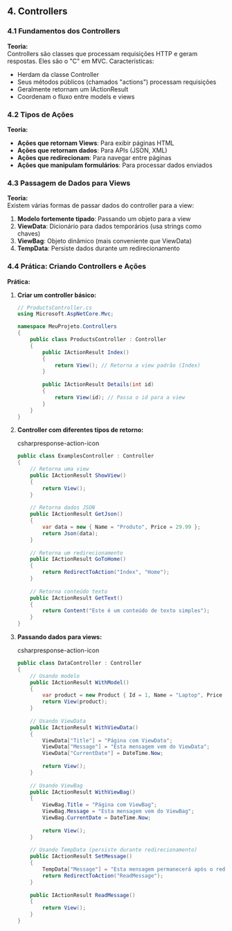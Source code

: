 ## 4. Controllers

### 4.1 Fundamentos dos Controllers

**Teoria:**  
Controllers são classes que processam requisições HTTP e geram respostas. Eles são o "C" em MVC. Características:

- Herdam da classe Controller
- Seus métodos públicos (chamados "actions") processam requisições
- Geralmente retornam um IActionResult
- Coordenam o fluxo entre models e views

### 4.2 Tipos de Ações

**Teoria:**

- **Ações que retornam Views**: Para exibir páginas HTML
- **Ações que retornam dados**: Para APIs (JSON, XML)
- **Ações que redirecionam**: Para navegar entre páginas
- **Ações que manipulam formulários**: Para processar dados enviados

### 4.3 Passagem de Dados para Views

**Teoria:**  
Existem várias formas de passar dados do controller para a view:

1. **Modelo fortemente tipado**: Passando um objeto para a view
2. **ViewData**: Dicionário para dados temporários (usa strings como chaves)
3. **ViewBag**: Objeto dinâmico (mais conveniente que ViewData)
4. **TempData**: Persiste dados durante um redirecionamento

### 4.4 Prática: Criando Controllers e Ações

**Prática:**

1. **Criar um controller básico:**

    ```csharp
    // ProductsController.cs
    using Microsoft.AspNetCore.Mvc;
    
    namespace MeuProjeto.Controllers
    {
        public class ProductsController : Controller
        {
            public IActionResult Index()
            {
                return View(); // Retorna a view padrão (Index)
            }
            
            public IActionResult Details(int id)
            {
                return View(id); // Passa o id para a view
            }
        }
    }
    ```
    
2. **Controller com diferentes tipos de retorno:**
    
    csharpresponse-action-icon
    
    ```csharp
    public class ExamplesController : Controller
    {
        // Retorna uma view
        public IActionResult ShowView()
        {
            return View();
        }
        
        // Retorna dados JSON
        public IActionResult GetJson()
        {
            var data = new { Name = "Produto", Price = 29.99 };
            return Json(data);
        }
        
        // Retorna um redirecionamento
        public IActionResult GoToHome()
        {
            return RedirectToAction("Index", "Home");
        }
        
        // Retorna conteúdo texto
        public IActionResult GetText()
        {
            return Content("Este é um conteúdo de texto simples");
        }
    }
    ```
    
3. **Passando dados para views:**
    
    csharpresponse-action-icon
    
    ```csharp
    public class DataController : Controller
    {
        // Usando modelo
        public IActionResult WithModel()
        {
            var product = new Product { Id = 1, Name = "Laptop", Price = 1299.99M };
            return View(product);
        }
        
        // Usando ViewData
        public IActionResult WithViewData()
        {
            ViewData["Title"] = "Página com ViewData";
            ViewData["Message"] = "Esta mensagem vem do ViewData";
            ViewData["CurrentDate"] = DateTime.Now;
            
            return View();
        }
        
        // Usando ViewBag
        public IActionResult WithViewBag()
        {
            ViewBag.Title = "Página com ViewBag";
            ViewBag.Message = "Esta mensagem vem do ViewBag";
            ViewBag.CurrentDate = DateTime.Now;
            
            return View();
        }
        
        // Usando TempData (persiste durante redirecionamento)
        public IActionResult SetMessage()
        {
            TempData["Message"] = "Esta mensagem permanecerá após o redirecionamento";
            return RedirectToAction("ReadMessage");
        }
        
        public IActionResult ReadMessage()
        {
            return View();
        }
    }
    ```